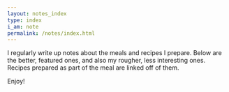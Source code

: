 ```yaml
---
layout: notes_index
type: index
i_am: note
permalink: /notes/index.html
---
```


I regularly write up notes about the meals and recipes I prepare. Below are the better, featured ones, and also my rougher, less interesting ones. Recipes prepared as part of the meal are linked off of them.

Enjoy!